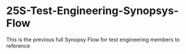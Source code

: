 # 25S-Test-Engineering-Synopsys-Flow
This is the previous full Synopsy Flow for test engineering members to reference
